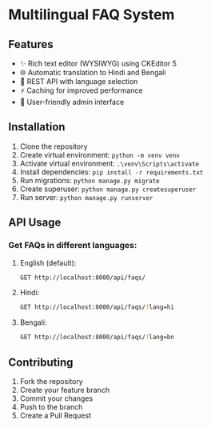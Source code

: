 # Multilingual FAQ System

## Features
- ✨ Rich text editor (WYSIWYG) using CKEditor 5
- 🌐 Automatic translation to Hindi and Bengali
- 🔄 REST API with language selection
- ⚡ Caching for improved performance
- 🎨 User-friendly admin interface

## Installation
1. Clone the repository
2. Create virtual environment: `python -m venv venv`
3. Activate virtual environment: `.\venv\Scripts\activate`
4. Install dependencies: `pip install -r requirements.txt`
5. Run migrations: `python manage.py migrate`
6. Create superuser: `python manage.py createsuperuser`
7. Run server: `python manage.py runserver`

## API Usage
### Get FAQs in different languages:
1. English (default):
   ```bash
   GET http://localhost:8000/api/faqs/
   ```

2. Hindi:
   ```bash
   GET http://localhost:8000/api/faqs/?lang=hi
   ```

3. Bengali:
   ```bash
   GET http://localhost:8000/api/faqs/?lang=bn
   ```

## Contributing
1. Fork the repository
2. Create your feature branch
3. Commit your changes
4. Push to the branch
5. Create a Pull Request